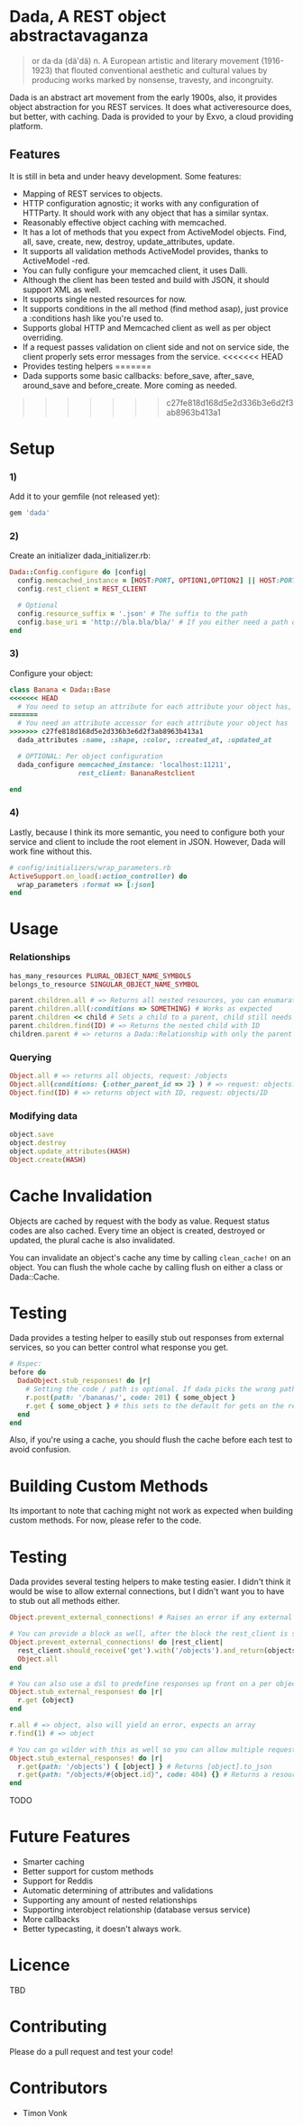 Dada, A REST object abstractavaganza
====================================

>or da·da (dä'dä) 
>n.
>A European artistic and literary movement (1916-1923) that flouted conventional aesthetic and cultural values by producing works marked by nonsense, travesty, and incongruity.

Dada is an abstract art movement from the early 1900s, also, it provides object abstraction for you REST services. It does what activeresource does, but better, with caching. Dada is provided to your by Exvo, a cloud providing platform.

Features
--------

It is still in beta and under heavy development. Some features:

* Mapping of REST services to objects.
* HTTP configuration agnostic; it works with any configuration of HTTParty. It should work with any object that has a similar syntax.
* Reasonably effective object caching with memcached.
* It has a lot of methods that you expect from ActiveModel objects. Find, all, save, create, new, destroy, update_attributes, update.
* It supports all validation methods ActiveModel provides, thanks to ActiveModel -red.
* You can fully configure your memcached client, it uses Dalli.
* Although the client has been tested and build with JSON, it should support XML as well.
* It supports single nested resources for now.
* It supports conditions in the all method (find method asap), just provice a :conditions hash like you're used to.
* Supports global HTTP and Memcached client as well as per object overriding.
* If a request passes validation on client side and not on service side, the client properly sets error messages from the service.
<<<<<<< HEAD
* Provides testing helpers
=======
* Dada supports some basic callbacks: before_save, after_save, around_save and before_create. More coming as needed.
>>>>>>> c27fe818d168d5e2d336b3e6d2f3ab8963b413a1

Setup
=====

### 1)
Add it to your gemfile (not released yet):

```ruby
gem 'dada'
```

### 2)
Create an initializer dada_initializer.rb:

```ruby
Dada::Config.configure do |config|
  config.memcached_instance = [HOST:PORT, OPTION1,OPTION2] || HOST:PORT
  config.rest_client = REST_CLIENT

  # Optional
  config.resource_suffix = '.json' # The suffix to the path
  config.base_uri = 'http://bla.bla/bla/' # If you either need a path or domain infront of your URI, you can do it here. Its advised to use httparty for this.
end
```

### 3)
Configure your object:

```ruby
class Banana < Dada::Base
<<<<<<< HEAD
  # You need to setup an attribute for each attribute your object has, apart from id (thats _mandatory_)
=======
  # You need an attribute accessor for each attribute your object has
>>>>>>> c27fe818d168d5e2d336b3e6d2f3ab8963b413a1
  dada_attributes :name, :shape, :color, :created_at, :updated_at

  # OPTIONAL: Per object configuration
  dada_configure memcached_instance: 'localhost:11211',
                 rest_client: BananaRestclient

end
```


### 4)
Lastly, because I think its more semantic, you need to configure both your service and client to include the root element in JSON. However, Dada will work fine without this.

```ruby
# config/initializers/wrap_parameters.rb
ActiveSupport.on_load(:action_controller) do
  wrap_parameters :format => [:json]
end
```

Usage
=====

### Relationships

```ruby
has_many_resources PLURAL_OBJECT_NAME_SYMBOLS
belongs_to_resource SINGULAR_OBJECT_NAME_SYMBOL

parent.children.all # => Returns all nested resources, you can enumarate it with each, include? and several other helpers are available
parent.children.all(:conditions => SOMETHING) # Works as expected
parent.children << child # Sets a child to a parent, child still needs to be saved. This will append it to the current all array and set the parent_id, accessing #all will overwrite that array.
parent.children.find(ID) # => Returns the nested child with ID
children.parent # => returns a Dada::Relationship with only the parent
```

### Querying

```ruby
Object.all # => returns all objects, request: /objects
Object.all(conditions: {:other_parent_id => 2} ) # => request: objects?other_parent_id=2
Object.find(ID) # => returns object with ID, request: objects/ID
```

### Modifying data

```ruby
object.save
object.destroy
object.update_attributes(HASH)
Object.create(HASH)
```

Cache Invalidation
=================

Objects are cached by request with the body as value. Request status codes are also cached. Every time an object is created, destroyed or updated, the plural cache is also invalidated.

You can invalidate an object's cache any time by calling `clean_cache!` on an object. You can flush the whole cache by calling flush on either a class or Dada::Cache.

Testing
=======

Dada provides a testing helper to easilly stub out responses from external services, so you can better control what response you get.

```ruby
# Rspec:
before do
  DadaObject.stub_responses! do |r|
    # Setting the code / path is optional. If dada picks the wrong path, this will give you some weird errors.
    r.post(path: '/bananas/', code: 201) { some_object }
    r.get { some_object } # this sets to the default for gets on the rest_client this object uses
  end
end
```

Also, if you're using a cache, you should flush the cache before each test to avoid confusion.

Building Custom Methods
=======================

Its important to note that caching might not work as expected when building custom methods. For now, please refer to the code.

Testing
=======

Dada provides several testing helpers to make testing easier. I didn't think it would be wise to allow external connections, but I didn't want you to have to stub out all methods either.

```ruby
Object.prevent_external_connections! # Raises an error if any external connections are made on this object

# You can provide a block as well, after the block the rest_client is set back to the default:
Object.prevent_external_connections! do |rest_client|
  rest_client.should_receive('get').with('/objects').and_return(objects.to_json)
  Object.all
end

# You can also use a dsl to predefine responses up front on a per object basis. You can use rspec 'let' objects in the response as well.
Object.stub_external_responses! do |r|
  r.get {object}
end

r.all # => object, also will yield an error, expects an array
r.find(1) # => object

# You can go wilder with this as well so you can allow multiple requests. You can also use this dsl on the rest_client in #prevent_external_connections!
Object.stub_external_responses! do |r|
  r.get(path: '/objects') { [object] } # Returns [object].to_json
  r.get(path: "/objects/#{object.id}", code: 404) {} # Returns a resource not found
end
```

TODO

Future Features
===============

* Smarter caching
* Better support for custom methods
* Support for Reddis
* Automatic determining of attributes and validations
* Supporting any amount of nested relationships
* Supporting interobject relationship (database versus service)
* More callbacks
* Better typecasting, it doesn't always work.

Licence
=======

TBD

Contributing
============

Please do a pull request and test your code!

Contributors
============

* Timon Vonk
